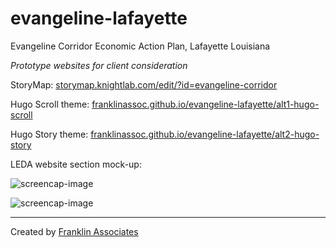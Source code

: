 # evangeline-lafayette
 Evangeline Corridor Economic Action Plan, Lafayette Louisiana

 *Prototype websites for client consideration*
 
 StoryMap: 
 [storymap.knightlab.com/edit/?id=evangeline-corridor](https://uploads.knightlab.com/storymapjs/84fccb163cd35781d80aaeca470527ac/evangeline-corridor/draft.html)
 
 Hugo Scroll theme: 
 [franklinassoc.github.io/evangeline-lafayette/alt1-hugo-scroll](https://franklinassoc.github.io/evangeline-lafayette/alt1-hugo-scroll/public/)
 
 Hugo Story theme: 
 [franklinassoc.github.io/evangeline-lafayette/alt2-hugo-story](https://franklinassoc.github.io/evangeline-lafayette/alt2-hugo-story/public/)
 
 LEDA website section mock-up: 
 
 ![screencap-image](https://franklinassoc.github.io/evangeline-lafayette/alt3-LEDA_website/alt-3_in_LEDA_website_v1_Page_1.jpg)
 
  ![screencap-image](https://franklinassoc.github.io/evangeline-lafayette/alt3-LEDA_website/alt-3_in_LEDA_website_v1_Page_2.jpg)
 
 ---
 
 Created by [Franklin Associates](https://www.franklinassociates.com/)
